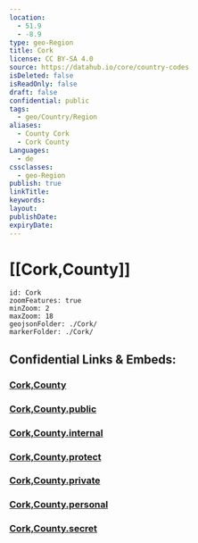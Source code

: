 ```yaml
---
location:
  - 51.9
  - -8.9
type: geo-Region
title: Cork
license: CC BY-SA 4.0
source: https://datahub.io/core/country-codes
isDeleted: false
isReadOnly: false
draft: false
confidential: public
tags:
  - geo/Country/Region
aliases:
  - County Cork
  - Cork County
Languages:
  - de
cssclasses:
  - geo-Region
publish: true
linkTitle: 
keywords: 
layout: 
publishDate: 
expiryDate:
---
```


# [[Cork,County]] 

```leaflet
id: Cork
zoomFeatures: true 
minZoom: 2 
maxZoom: 18
geojsonFolder: ./Cork/
markerFolder: ./Cork/
```


## Confidential Links & Embeds: 

### [Cork,County](/_Standards/Earth/Continent/Europe/Europe~North/Ireland/Ireland,Provinces/Munster/Cork,County.md) 

### [Cork,County.public](/_public/Earth/Continent/Europe/Europe~North/Ireland/Ireland,Provinces/Munster/Cork,County.public.md) 

### [Cork,County.internal](/_internal/Earth/Continent/Europe/Europe~North/Ireland/Ireland,Provinces/Munster/Cork,County.internal.md) 

### [Cork,County.protect](/_protect/Earth/Continent/Europe/Europe~North/Ireland/Ireland,Provinces/Munster/Cork,County.protect.md) 

### [Cork,County.private](/_private/Earth/Continent/Europe/Europe~North/Ireland/Ireland,Provinces/Munster/Cork,County.private.md) 

### [Cork,County.personal](/_personal/Earth/Continent/Europe/Europe~North/Ireland/Ireland,Provinces/Munster/Cork,County.personal.md) 

### [Cork,County.secret](/_secret/Earth/Continent/Europe/Europe~North/Ireland/Ireland,Provinces/Munster/Cork,County.secret.md)

